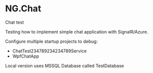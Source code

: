 # NG.Chat
Chat test

Testing how to implement simple chat application with SignalR/Azure.

Configure multiple startup projects to debug:
* ChatTest234789234234789Service
* WpfChatApp

Local version uses MSSQL Database called TestDatabase

